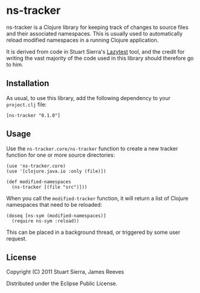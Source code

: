 # ns-tracker

ns-tracker is a Clojure library for keeping track of changes to source
files and their associated namespaces. This is usually used to
automatically reload modified namespaces in a running Clojure
application.

It is derived from code in Stuart Sierra's [Lazytest][1] tool, and the
credit for writing the vast majority of the code used in this library
should therefore go to him.

[1]: https://github.com/stuartsierra/lazytest

## Installation

As usual, to use this library, add the following dependency to your
`project.clj` file:

    [ns-tracker "0.1.0"]

## Usage

Use the `ns-tracker.core/ns-tracker` function to create a new tracker
function for one or more source directories:

    (use 'ns-tracker.core)
    (use '[clojure.java.io :only (file)])

    (def modified-namespaces
      (ns-tracker [(file "src")]))

When you call the `modified-tracker` function, it will return a list
of Clojure namespaces that need to be reloaded:

    (doseq [ns-sym (modified-namespaces)]
      (require ns-sym :reload))

This can be placed in a background thread, or triggered by some user
request.

## License

Copyright (C) 2011 Stuart Sierra, James Reeves

Distributed under the Eclipse Public License.
